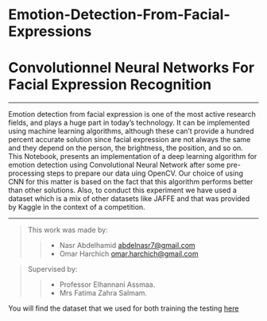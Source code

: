# Emotion-Detection-From-Facial-Expressions

# Convolutionnel Neural Networks For Facial Expression Recognition 
****
Emotion detection from facial expression is one of the most active research fields, and plays a huge part in today’s technology. It can be implemented using machine learning algorithms, although these can’t provide  a hundred percent accurate solution since facial expression are not always the same and they depend on the person, the brightness, the position, and so on. This Notebook, presents an implementation of a deep learning algorithm for emotion detection using Convolutional Neural Network after some pre-processing steps to prepare our data uing OpenCV. Our choice of using CNN for this matter is based on the fact that this algorithm performs better than other solutions. Also, to conduct this experiment we have used a dataset which is a mix of other datasets like JAFFE and that was provided by Kaggle in the context of a competition.

****
>This work was made by:
 >>   * Nasr Abdelhamid   abdelnasr7@gmail.com
 >>   * Omar Harchich     omar.harchich@gmail.com
 
>Supervised by:
 >>   * Professor Elhannani Assmaa.
 >>   * Mrs Fatima Zahra Salmam.

You will find the dataset that we used for both training the testing [here](https://github.com/muxspace/facial_expressions)

